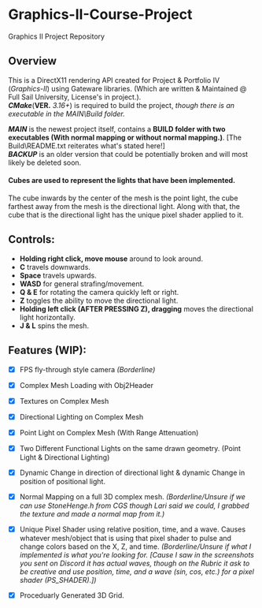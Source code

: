 # Graphics-II-Course-Project
Graphics II Project Repository

## Overview
This is a DirectX11 rendering API created for Project & Portfolio IV (*Graphics-II*) using Gateware libraries. (Which are written & Maintained @ Full Sail University, License's in project.).  
***CMake***(**VER.** *3.16+*) is required to build the project, *though there is an executable in the MAIN\Build folder.*

***MAIN*** is the newest project itself, contains a **BUILD folder with two executables (With normal mapping or without normal mapping.)**. [The Build\README.txt reiterates what's stated here!]  
***BACKUP*** is an older version that could be potentially broken and will most likely be deleted soon. 

#### Cubes are used to represent the lights that have been implemented.
The cube inwards by the center of the mesh is the point light, the cube farthest away from the mesh is the directional light.
Along with that, the cube that is the directional light has the unique pixel shader applied to it.

## Controls:
- **Holding right click, move mouse** around to look around.
- **C** travels downwards.
- **Space** travels upwards.
- **WASD** for general strafing/movement.
- **Q & E** for rotating the camera quickly left or right.
- **Z** toggles the ability to move the directional light.
- **Holding left click (AFTER PRESSING Z), dragging** moves the directional light horizontally.
- **J & L** spins the mesh.

## Features (WIP):
- [x] FPS fly-through style camera *(Borderline)*
- [x] Complex Mesh Loading with Obj2Header
- [x] Textures on Complex Mesh
- [x] Directional Lighting on Complex Mesh
- [x] Point Light on Complex Mesh (With Range Attenuation)
- [x] Two Different Functional Lights on the same drawn geometry. (Point Light & Directional Lighting)
- [x] Dynamic Change in direction of directional light & dynamic Change in position of positional light.
- [x] Normal Mapping on a full 3D complex mesh. *(Borderline/Unsure if we can use StoneHenge.h from CGS though Lari said we could, I grabbed the texture and made a normal map from it.)*
- [x] Unique Pixel Shader using relative position, time, and a wave. Causes whatever mesh/object that is using that pixel shader to pulse and change colors based on the X, Z, and time. *(Borderline/Unsure if what I implemented is what you're looking for. [Cause I saw in the screenshots you sent on Discord it has actual waves, though on the Rubric it ask to be creative and use position, time, and a wave (sin, cos, etc.) for a pixel shader (PS_SHADER).])*
- [x] Proceduarly Generated 3D Grid.

